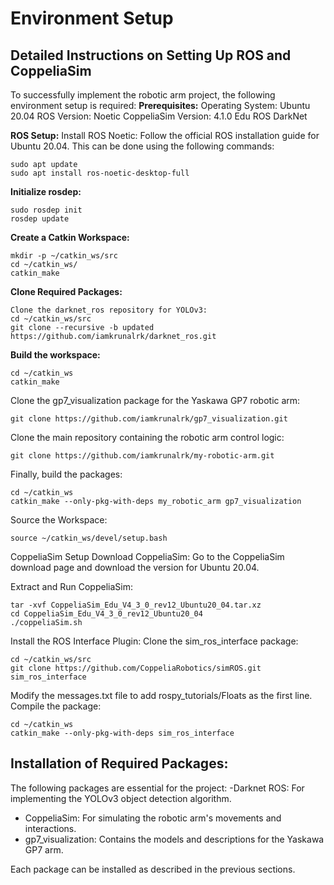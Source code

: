 # Environment Setup

## Detailed Instructions on Setting Up ROS and CoppeliaSim
To successfully implement the robotic arm project, the following environment setup is required:
**Prerequisites:**
Operating System: Ubuntu 20.04
ROS Version: Noetic
CoppeliaSim Version: 4.1.0 Edu
ROS DarkNet

**ROS Setup:**
Install ROS Noetic: Follow the official ROS installation guide for Ubuntu 20.04. This can be done using the following commands:
```
sudo apt update
sudo apt install ros-noetic-desktop-full
```

**Initialize rosdep:**
```
sudo rosdep init
rosdep update
```

**Create a Catkin Workspace:**
```
mkdir -p ~/catkin_ws/src
cd ~/catkin_ws/
catkin_make
```

**Clone Required Packages:**
```
Clone the darknet_ros repository for YOLOv3:
cd ~/catkin_ws/src
git clone --recursive -b updated https://github.com/iamkrunalrk/darknet_ros.git
```

**Build the workspace:**
```
cd ~/catkin_ws
catkin_make
```

Clone the gp7_visualization package for the Yaskawa GP7 robotic arm:
```
git clone https://github.com/iamkrunalrk/gp7_visualization.git
```

Clone the main repository containing the robotic arm control logic:
```
git clone https://github.com/iamkrunalrk/my-robotic-arm.git
```

Finally, build the packages:
```
cd ~/catkin_ws
catkin_make --only-pkg-with-deps my_robotic_arm gp7_visualization
```

Source the Workspace:
```
source ~/catkin_ws/devel/setup.bash
```

CoppeliaSim Setup
Download CoppeliaSim: Go to the CoppeliaSim download page and download the version for Ubuntu 20.04.

Extract and Run CoppeliaSim:
```
tar -xvf CoppeliaSim_Edu_V4_3_0_rev12_Ubuntu20_04.tar.xz
cd CoppeliaSim_Edu_V4_3_0_rev12_Ubuntu20_04
./coppeliaSim.sh
```

Install the ROS Interface Plugin:
Clone the sim_ros_interface package:
```
cd ~/catkin_ws/src
git clone https://github.com/CoppeliaRobotics/simROS.git sim_ros_interface
```

Modify the messages.txt file to add rospy_tutorials/Floats as the first line.
Compile the package:
```
cd ~/catkin_ws
catkin_make --only-pkg-with-deps sim_ros_interface
```

## Installation of Required Packages:

The following packages are essential for the project:
-Darknet ROS: For implementing the YOLOv3 object detection algorithm.
- CoppeliaSim: For simulating the robotic arm's movements and interactions.
- gp7_visualization: Contains the models and descriptions for the Yaskawa GP7 arm.

Each package can be installed as described in the previous sections.

